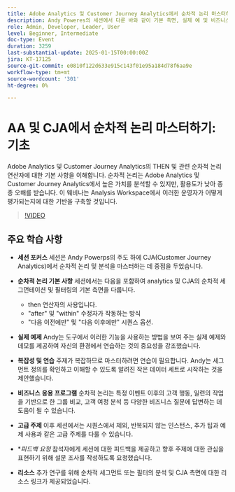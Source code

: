 ```yaml
---
title: Adobe Analytics 및 Customer Journey Analytics에서 순차적 논리 마스터하기
description: Andy Poweres의 세션에서 다룬 바와 같이 기본 측면, 실제 예 및 비즈니스 애플리케이션을 사용하는 Customer Journey Analytics(CJA)의 기본 순차적 논리 및 분석.
role: Admin, Developer, Leader, User
level: Beginner, Intermediate
doc-type: Event
duration: 3259
last-substantial-update: 2025-01-15T00:00:00Z
jira: KT-17125
source-git-commit: e0810f122d633e915c143f01e95a184d78f6aa9e
workflow-type: tm+mt
source-wordcount: '301'
ht-degree: 0%

---
```



# AA 및 CJA에서 순차적 논리 마스터하기: 기초

Adobe Analytics 및 Customer Journey Analytics의 THEN 및 관련 순차적 논리 연산자에 대한 기본 사항을 이해합니다. 순차적 논리는 Adobe Analytics 및 Customer Journey Analytics에서 높은 가치를 분석할 수 있지만, 활용도가 낮아 종종 오해를 받습니다. 이 웨비나는 Analysis Workspace에서 이러한 운영자가 어떻게 평가되는지에 대한 기반을 구축할 것입니다.

>[!VIDEO](https://video.tv.adobe.com/v/3442925/?learn=on&enablevpops)

## 주요 학습 사항

* **세션 포커스** 세션은 Andy Powerps의 주도 하에 CJA(Customer Journey Analytics)에서 순차적 논리 및 분석을 마스터하는 데 중점을 두었습니다.
* **순차적 논리 기본 사항** 세션에서는 다음을 포함하여 analytics 및 CJA의 순차적 세그먼테이션 및 필터링의 기본 측면을 다룹니다.

   * then 연산자의 사용입니다.
   * &quot;after&quot; 및 &quot;within&quot; 수정자가 작동하는 방식
   * &quot;다음 이전에만&quot; 및 &quot;다음 이후에만&quot; 시퀀스 옵션.

* **실제 예제** Andy는 도구에서 이러한 기능을 사용하는 방법을 보여 주는 실제 예제와 데모를 제공하여 자신의 환경에서 연습하는 것의 중요성을 강조했습니다.
* **복잡성 및 연습** 주제가 복잡하므로 마스터하려면 연습이 필요합니다. Andy는 세그먼트 정의를 확인하고 이해할 수 있도록 알려진 작은 데이터 세트로 시작하는 것을 제안했습니다.
* **비즈니스 응용 프로그램** 순차적 논리는 특정 이벤트 이후의 고객 행동, 일련의 작업을 기반으로 한 그룹 비교, 고객 여정 분석 등 다양한 비즈니스 질문에 답변하는 데 도움이 될 수 있습니다.
* **고급 주제** 이후 세션에서는 시퀀스에서 제외, 반복되지 않는 인스턴스, 추가 팁과 예제 사용과 같은 고급 주제를 다룰 수 있습니다.
* **피드백 요청* 참석자에게 세션에 대한 피드백을 제공하고 향후 주제에 대한 관심을 표현하기 위해 설문 조사를 작성하도록 요청했습니다.
* **리소스** 추가 연구를 위해 순차적 세그먼트 또는 필터의 분석 및 CJA 측면에 대한 리소스 링크가 제공되었습니다.
